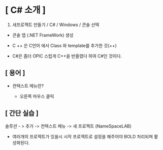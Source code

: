 # [ C# 소개 ]

1.  새프로젝트 만들기 / C# / Windows / 콘솔 선택
   - 콘솔 앱 (.NET FrameWork) 생성



- C ++ 은 C언어 에서 Class 와 template를 추가한 것(++)
- C#은 좀더 OPIC 스럽게 C++을 반올렸다 하여 C#인 것이다.



## [ 용어 ]

- 컨텍스트 메뉴란?

  -  오른쪽 마우스 클릭

    

## [ 간단 실습 ]

솔루션 - > 추가 -> 컨텍스트 메뉴 -> 새 프로젝트 (NameSpaceLAB)

+ 여러개의 프로젝트가 있을시 시작 프로젝트로 설정을 해주어야 BOLD 처리되며 활성화된다.